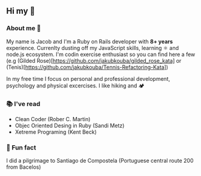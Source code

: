## Hi my  👋

### About me 👨
My name is Jacob and I'm a Ruby on Rails developer with **8+ years** experience. Currenlty dusting off my JavaScript skills, learning ⚛️ and node.js ecosystem.
I'm codin exercise enthusiast so you can find here a few (e.g (Gilded Rose)[https://github.com/jakubkouba/gilded_rose_kata] or (Tenis)[https://github.com/jakubkouba/Tennis-Refactoring-Kata])

In my free time I focus on personal and professional development, psychology and physical excercises. I like hiking and 🏕️ 

### 📚 I've read
- Clean Coder (Rober C. Martin)
- Objec Oriented Desing in Ruby (Sandi Metz)
- Xetreme Programing (Kent Beck)

### 🙂 Fun fact
I did a pilgrimage to Santiago de Compostela (Portuguese central route 200 from Bacelos)

<!--
**jakubkouba/jakubkouba** is a ✨ _special_ ✨ repository because its `README.md` (this file) appears on your GitHub profile.

Here are some ideas to get you started:

- 🔭 I’m currently working on ...
- 🌱 I’m currently learning ...
- 👯 I’m looking to collaborate on ...
- 🤔 I’m looking for help with ...
- 💬 Ask me about ...
- 📫 How to reach me: ...
- 😄 Pronouns: ...
- ⚡ Fun fact: ...
-->
